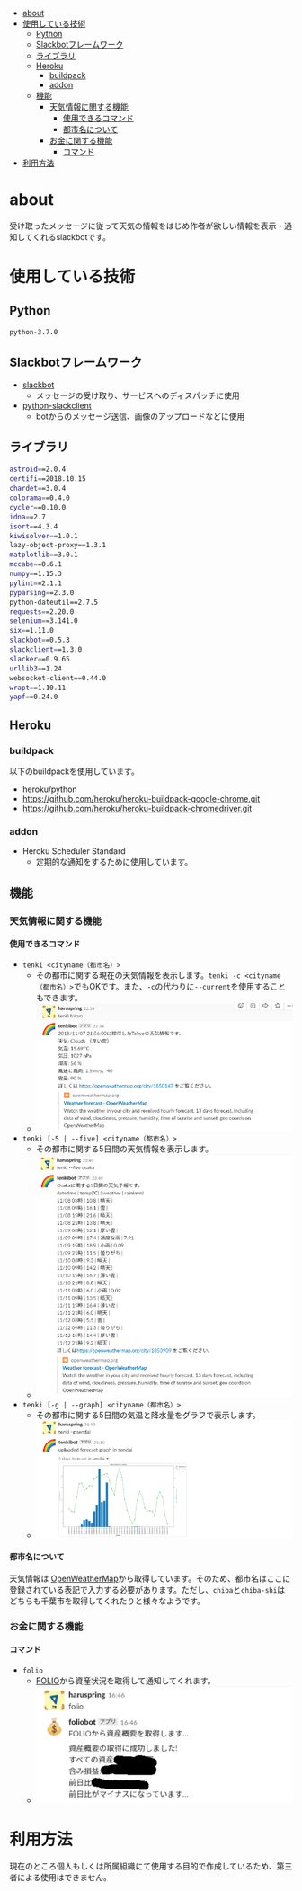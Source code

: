 <!-- TOC -->

- [about](#about)
- [使用している技術](#使用している技術)
    - [Python](#python)
    - [Slackbotフレームワーク](#slackbotフレームワーク)
    - [ライブラリ](#ライブラリ)
    - [Heroku](#heroku)
        - [buildpack](#buildpack)
        - [addon](#addon)
    - [機能](#機能)
        - [天気情報に関する機能](#天気情報に関する機能)
            - [使用できるコマンド](#使用できるコマンド)
            - [都市名について](#都市名について)
        - [お金に関する機能](#お金に関する機能)
            - [コマンド](#コマンド)
- [利用方法](#利用方法)

<!-- /TOC -->

# about

受け取ったメッセージに従って天気の情報をはじめ作者が欲しい情報を表示・通知してくれるslackbotです。

# 使用している技術

## Python

```bash
python-3.7.0
```

## Slackbotフレームワーク

- [slackbot](https://github.com/lins05/slackbot)
    - メッセージの受け取り、サービスへのディスパッチに使用
- [python-slackclient](https://github.com/slackapi/python-slackclient)
    - botからのメッセージ送信、画像のアップロードなどに使用

## ライブラリ

```bash
astroid==2.0.4
certifi==2018.10.15
chardet==3.0.4
colorama==0.4.0
cycler==0.10.0
idna==2.7
isort==4.3.4
kiwisolver==1.0.1
lazy-object-proxy==1.3.1
matplotlib==3.0.1
mccabe==0.6.1
numpy==1.15.3
pylint==2.1.1
pyparsing==2.3.0
python-dateutil==2.7.5
requests==2.20.0
selenium==3.141.0
six==1.11.0
slackbot==0.5.3
slackclient==1.3.0
slacker==0.9.65
urllib3==1.24
websocket-client==0.44.0
wrapt==1.10.11
yapf==0.24.0
```

## Heroku

### buildpack

以下のbuildpackを使用しています。

- heroku/python
- https://github.com/heroku/heroku-buildpack-google-chrome.git
- https://github.com/heroku/heroku-buildpack-chromedriver.git

### addon

- Heroku Scheduler Standard
    - 定期的な通知をするために使用しています。

## 機能

### 天気情報に関する機能

#### 使用できるコマンド

- `tenki <cityname（都市名）>`
    - その都市に関する現在の天気情報を表示します。`tenki -c <cityname（都市名）>`でもOKです。また、`-c`の代わりに`--current`を使用することもできます。
    - ![](img/2018-11-07-23-37-04.png)
- `tenki [-5 | --five] <cityname（都市名）>`
    - その都市に関する5日間の天気情報を表示します。
    - ![](img/2018-11-07-23-40-52.png)
- `tenki [-g | --graph] <cityname（都市名）>`
    - その都市に関する5日間の気温と降水量をグラフで表示します。
    - ![](img/2018-11-07-23-41-59.png)

#### 都市名について

天気情報は [OpenWeatherMap](https://openweathermap.org/)から取得しています。そのため、都市名はここに登録されている表記で入力する必要があります。ただし、`chiba`と`chiba-shi`はどちらも千葉市を取得してくれたりと様々なようです。

### お金に関する機能

#### コマンド

- `folio`
    - [FOLIO](https://folio-sec.com/)から資産状況を取得して通知してくれます。
    - ![](img/2018-11-11-17-58-38.png)

# 利用方法

現在のところ個人もしくは所属組織にて使用する目的で作成しているため、第三者による使用はできません。
